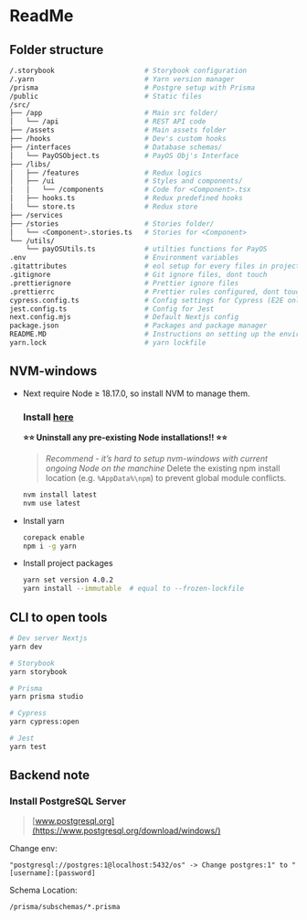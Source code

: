 # ReadMe

## Folder structure

```bash
/.storybook                      # Storybook configuration
/.yarn                           # Yarn version manager
/prisma                          # Postgre setup with Prisma
/public                          # Static files
/src/
├── /app                         # Main src folder/
│   └── /api                     # REST API code
├── /assets                      # Main assets folder
├── /hooks                       # Dev's custom hooks
├── /interfaces                  # Database schemas/
│   └── PayOSObject.ts           # PayOS Obj's Interface
├── /libs/
│   ├── /features                # Redux logics
│   ├── /ui                      # Styles and components/
│   │   └── /components          # Code for <Component>.tsx
│   ├── hooks.ts                 # Redux predefined hooks
│   └── store.ts                 # Redux store
├── /services
├── /stories                     # Stories folder/
│   └── <Component>.stories.ts   # Stories for <Component>
└── /utils/
    └── payOSUtils.ts            # utilties functions for PayOS
.env                             # Environment variables
.gitattributes                   # eol setup for every files in project, dont touch
.gitignore                       # Git ignore files, dont touch
.prettierignore                  # Prettier ignore files
.prettierrc                      # Prettier rules configured, dont touch
cypress.config.ts                # Config settings for Cypress (E2E only)
jest.config.ts                   # Config for Jest
next.config.mjs                  # Default Nextjs config
package.json                     # Packages and package manager
README.MD                        # Instructions on setting up the environment
yarn.lock                        # yarn lockfile
```

## NVM-windows

- Next require Node ≥ 18.17.0, so install NVM to manage them.
  ### Install [here](https://github.com/coreybutler/nvm-windows/releases)
  **⭐⭐ Uninstall any pre-existing Node installations!! ⭐⭐**
  > _Recommend - it’s hard to setup nvm-windows with current ongoing Node on the manchine_
  > Delete the existing npm install location (e.g. `%AppData%\npm`) to prevent global module conflicts.
  ```bash
  nvm install latest
  nvm use latest
  ```
- Install yarn
  ```bash
  corepack enable
  npm i -g yarn
  ```
- Install project packages
  ```bash
  yarn set version 4.0.2
  yarn install --immutable  # equal to --frozen-lockfile
  ```

## CLI to open tools

```bash
# Dev server Nextjs
yarn dev

# Storybook
yarn storybook

# Prisma
yarn prisma studio

# Cypress
yarn cypress:open

# Jest
yarn test
```

## Backend note

### Install PostgreSQL Server

> [www.postgresql.org](https://www.postgresql.org/download/windows/)

Change env:

```
"postgresql://postgres:1@localhost:5432/os" -> Change postgres:1" to "[username]:[password]
```

Schema Location:

```
/prisma/subschemas/*.prisma
```
